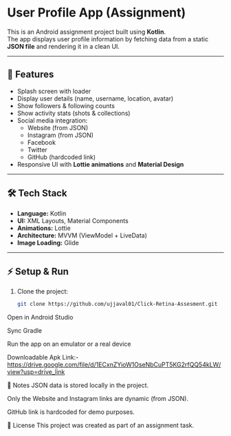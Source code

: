 # User Profile App (Assignment)

This is an Android assignment project built using **Kotlin**.  
The app displays user profile information by fetching data from a static **JSON file** and rendering it in a clean UI.

---

## 🚀 Features
- Splash screen with loader  
- Display user details (name, username, location, avatar)  
- Show followers & following counts  
- Show activity stats (shots & collections)  
- Social media integration:
  - Website (from JSON)
  - Instagram (from JSON)
  - Facebook
  - Twitter
  - GitHub (hardcoded link)  
- Responsive UI with **Lottie animations** and **Material Design**  

---

## 🛠️ Tech Stack
- **Language:** Kotlin  
- **UI:** XML Layouts, Material Components  
- **Animations:** Lottie  
- **Architecture:** MVVM (ViewModel + LiveData)  
- **Image Loading:** Glide  

---

## ⚡ Setup & Run
1. Clone the project:
   ```bash
   git clone https://github.com/ujjaval01/Click-Retina-Assesment.git
Open in Android Studio

Sync Gradle

Run the app on an emulator or a real device

Downloadable Apk Link:-  https://drive.google.com/file/d/1ECxnZYioW1OseNbCuPT5KG2rfQQ54kLW/view?usp=drive_link

🎯 Notes
JSON data is stored locally in the project.

Only the Website and Instagram links are dynamic (from JSON).

GitHub link is hardcoded for demo purposes.

📜 License
This project was created as part of an assignment task.
